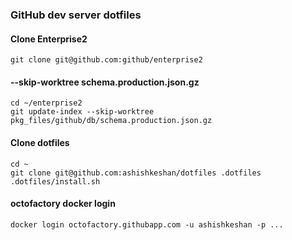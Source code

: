 ### GitHub dev server dotfiles

#### Clone Enterprise2
```shell
git clone git@github.com:github/enterprise2
```

#### --skip-worktree schema.production.json.gz
```shell
cd ~/enterprise2
git update-index --skip-worktree pkg_files/github/db/schema.production.json.gz
```

#### Clone dotfiles
```shell
cd ~
git clone git@github.com:ashishkeshan/dotfiles .dotfiles
.dotfiles/install.sh
```

#### octofactory docker login
```shell
docker login octofactory.githubapp.com -u ashishkeshan -p ...
```
